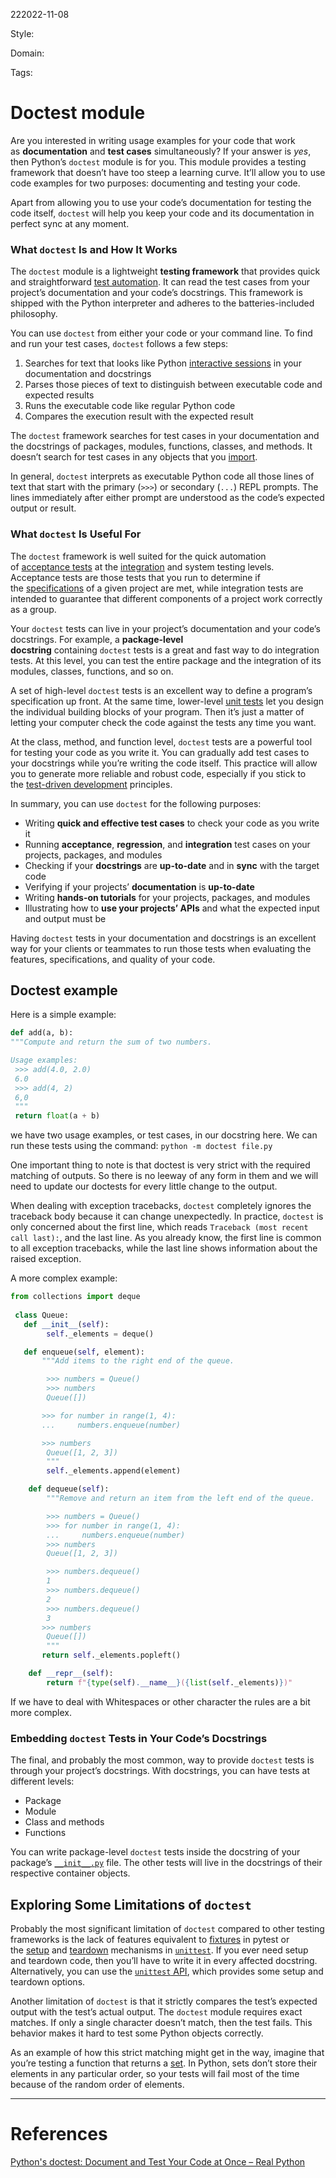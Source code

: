 222022-11-08

Style: 

Domain:

Tags:

# Doctest module

Are you interested in writing usage examples for your code that work as **documentation** and **test cases** simultaneously? If your answer is _yes_, then Python’s `doctest` module is for you. This module provides a testing framework that doesn’t have too steep a learning curve. It’ll allow you to use code examples for two purposes: documenting and testing your code.

Apart from allowing you to use your code’s documentation for testing the code itself, `doctest` will help you keep your code and its documentation in perfect sync at any moment.

### What `doctest` Is and How It Works[](https://realpython.com/python-doctest/#what-doctest-is-and-how-it-works "Permanent link")

The `doctest` module is a lightweight **testing framework** that provides quick and straightforward [test automation](https://en.wikipedia.org/wiki/Test_automation). It can read the test cases from your project’s documentation and your code’s docstrings. This framework is shipped with the Python interpreter and adheres to the batteries-included philosophy.

You can use `doctest` from either your code or your command line. To find and run your test cases, `doctest` follows a few steps:

1.  Searches for text that looks like Python [interactive sessions](https://realpython.com/interacting-with-python/) in your documentation and docstrings
2.  Parses those pieces of text to distinguish between executable code and expected results
3.  Runs the executable code like regular Python code
4.  Compares the execution result with the expected result

The `doctest` framework searches for test cases in your documentation and the docstrings of packages, modules, functions, classes, and methods. It doesn’t search for test cases in any objects that you [import](https://realpython.com/python-import/).

In general, `doctest` interprets as executable Python code all those lines of text that start with the primary (`>>>`) or secondary (`...`) REPL prompts. The lines immediately after either prompt are understood as the code’s expected output or result.

### What `doctest` Is Useful For[](https://realpython.com/python-doctest/#what-doctest-is-useful-for "Permanent link")

The `doctest` framework is well suited for the quick automation of [acceptance tests](https://en.wikipedia.org/wiki/Acceptance_testing) at the [integration](https://en.wikipedia.org/wiki/Integration_testing) and system testing levels. Acceptance tests are those tests that you run to determine if the [specifications](https://en.wikipedia.org/wiki/Specification) of a given project are met, while integration tests are intended to guarantee that different components of a project work correctly as a group.

Your `doctest` tests can live in your project’s documentation and your code’s docstrings. For example, a **package-level docstring** containing `doctest` tests is a great and fast way to do integration tests. At this level, you can test the entire package and the integration of its modules, classes, functions, and so on.

A set of high-level `doctest` tests is an excellent way to define a program’s specification up front. At the same time, lower-level [unit tests](https://en.wikipedia.org/wiki/Unit_testing) let you design the individual building blocks of your program. Then it’s just a matter of letting your computer check the code against the tests any time you want.

At the class, method, and function level, `doctest` tests are a powerful tool for testing your code as you write it. You can gradually add test cases to your docstrings while you’re writing the code itself. This practice will allow you to generate more reliable and robust code, especially if you stick to the [test-driven development](https://realpython.com/python-doctest/#using-doctest-for-test-driven-development) principles.

In summary, you can use `doctest` for the following purposes:

-   Writing **quick and effective test cases** to check your code as you write it
-   Running **acceptance**, **regression**, and **integration** test cases on your projects, packages, and modules
-   Checking if your **docstrings** are **up-to-date** and in **sync** with the target code
-   Verifying if your projects’ **documentation** is **up-to-date**
-   Writing **hands-on tutorials** for your projects, packages, and modules
-   Illustrating how to **use your projects’ APIs** and what the expected input and output must be

Having `doctest` tests in your documentation and docstrings is an excellent way for your clients or teammates to run those tests when evaluating the features, specifications, and quality of your code.

## Doctest example

Here is a simple example:
```python
def add(a, b):
"""Compute and return the sum of two numbers.

Usage examples:
 >>> add(4.0, 2.0)
 6.0
 >>> add(4, 2)
 6,0
 """
 return float(a + b)
```

we have two usage examples, or test cases, in our docstring here. We can run these tests using the command: `python -m doctest file.py` 

One important thing to note is that doctest is very strict with the required matching of outputs. So there is no leeway of any form in them and we will need to update our doctests for every little change to the output.

When dealing with exception tracebacks, `doctest` completely ignores the traceback body because it can change unexpectedly. In practice, `doctest` is only concerned about the first line, which reads `Traceback (most recent call last):`, and the last line. As you already know, the first line is common to all exception tracebacks, while the last line shows information about the raised exception.

A more complex example:
```python
from collections import deque
 
 class Queue:
   def __init__(self):
        self._elements = deque()

   def enqueue(self, element):
       """Add items to the right end of the queue.

        >>> numbers = Queue()
        >>> numbers
        Queue([])

       >>> for number in range(1, 4):
       ...     numbers.enqueue(number)

       >>> numbers
        Queue([1, 2, 3])
        """
        self._elements.append(element)

    def dequeue(self):
        """Remove and return an item from the left end of the queue.

        >>> numbers = Queue()
        >>> for number in range(1, 4):
        ...     numbers.enqueue(number)
        >>> numbers
        Queue([1, 2, 3])

        >>> numbers.dequeue()
        1
        >>> numbers.dequeue()
        2
        >>> numbers.dequeue()
        3
       >>> numbers
        Queue([])
        """
       return self._elements.popleft()

    def __repr__(self):
        return f"{type(self).__name__}({list(self._elements)})"
```

If we have to deal with Whitespaces or other character the rules are a bit more complex.

### Embedding `doctest` Tests in Your Code’s Docstrings[](https://realpython.com/python-doctest/#embedding-doctest-tests-in-your-codes-docstrings "Permanent link")

The final, and probably the most common, way to provide `doctest` tests is through your project’s docstrings. With docstrings, you can have tests at different levels:

-   Package
-   Module
-   Class and methods
-   Functions

You can write package-level `doctest` tests inside the docstring of your package’s [`__init__.py`](https://realpython.com/python-modules-packages/#package-initialization) file. The other tests will live in the docstrings of their respective container objects.

## Exploring Some Limitations of `doctest`[](https://realpython.com/python-doctest/#exploring-some-limitations-of-doctest "Permanent link")

Probably the most significant limitation of `doctest` compared to other testing frameworks is the lack of features equivalent to [fixtures](https://docs.pytest.org/en/6.2.x/fixture.html#fixture) in pytest or the [setup](https://docs.python.org/3/library/unittest.html#unittest.TestCase.setUp) and [teardown](https://docs.python.org/3/library/unittest.html#unittest.TestCase.tearDown) mechanisms in [`unittest`](https://realpython.com/python-testing/#unittest). If you ever need setup and teardown code, then you’ll have to write it in every affected docstring. Alternatively, you can use the [`unittest` API](https://docs.python.org/3/library/doctest.html?highlight=doctest#unittest-api), which provides some setup and teardown options.

Another limitation of `doctest` is that it strictly compares the test’s expected output with the test’s actual output. The `doctest` module requires exact matches. If only a single character doesn’t match, then the test fails. This behavior makes it hard to test some Python objects correctly.

As an example of how this strict matching might get in the way, imagine that you’re testing a function that returns a [set](https://realpython.com/python-sets/). In Python, sets don’t store their elements in any particular order, so your tests will fail most of the time because of the random order of elements.


___
# References
[Python's doctest: Document and Test Your Code at Once – Real Python](https://realpython.com/python-doctest/)
